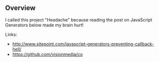 
## Overview

I called this project "Headache" because reading the post on JavaScript Generators below made my brain hurt!

Links:

* http://www.sitepoint.com/javascript-generators-preventing-callback-hell/
* https://github.com/visionmedia/co

